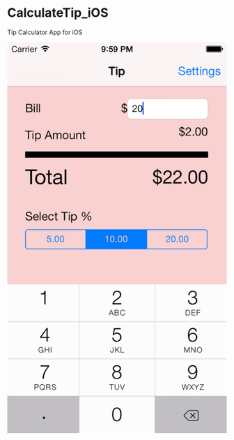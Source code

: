 CalculateTip_iOS
================

Tip Calculator App for iOS

![image](https://github.com/sagpatil/CalculateTip_iOS/blob/master/ScreenShots/1.png)
